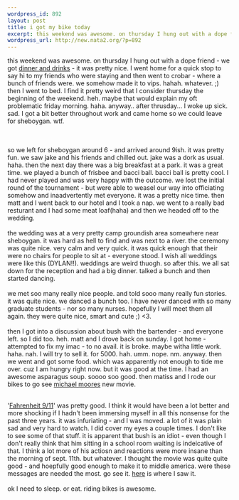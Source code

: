 ```yaml
--- 
wordpress_id: 892
layout: post
title: i got my bike today
excerpt: this weekend was awesome. on thursday I hung out with a dope friend - we got dinner and drinks - it was pretty nice. I went home for a quick stop to say hi to my friends who were staying and then went to crobar - where a bunch of friends were. we somehow made it to vips. hahah. wh...
wordpress_url: http://new.nata2.org/?p=892
---
```

this weekend was awesome. on thursday I hung out with a dope friend - we got <a href="http://www.nata2.info/?path=pictures%2Fmisc%2Fphone_camera%2Fphotolog&img=1088141512-Nokia6600(973).jpg">dinner and drinks</a> - it was pretty nice. I went home for a quick stop to say hi to my friends who were staying and then went to crobar - where a bunch of friends were. we somehow made it to vips. hahah. whatever. ;) then I went to bed. I find it pretty weird that I consider thursday the beginning of the weekend. heh. maybe that would explain my oft problematic friday morning. haha. anyway.. after thrusday...  I woke up sick. sad. I got a bit better throughout work and came home so we could leave for sheboygan. wtf.

<br/><br/>so we left for sheboygan around 6 - and arrived around 9ish. it was pretty fun. we saw jake and his friends and chilled out. jake was a dork as usual. haha. then the next day there was a big breakfast at a park. it was a great time. we played a bunch of frisbee and bacci ball. bacci ball is pretty cool. I had never played and was very happy with the outcome. we lost the initial round of the tournament - but were able to weasel our way into officiating somehow and inaadvertently met everyone. it was a pretty nice time. then matt and I went back to our hotel and I took a nap. we went to a really bad resturant and I had some meat loaf(haha) and then we headed off to the wedding. <br/><br/>the wedding was at a very pretty camp groundish area somewhere near sheboygan. it was hard as hell to find and was next to a river. the ceremony was quite nice. very calm and very quick.  it was quick enough that their were no chairs for people to sit at - everyone stood. I wish all weddings were like this (DYLAN!!). weddings are weird thuogh. so after this. we all sat down for the reception and had a big dinner. talked a bunch and then started dancing. <br/><br/> we met soo many really nice people. and told sooo many really fun stories. it was quite nice. we danced a bunch too. I have never danced with so many graduate students - nor so many nurses. hopefully I will meet them all again. they were quite nice, smart and cute ;) <3.
<br/><br/>then I got into a discussion about bush with  the bartender - and everyone left. so I did too. heh. matt and I drove back on sunday. I got home - attempted to fix my imac  - to no avail. it is broke. maybe witha  little work. haha. nah. I will try to sell it. for 5000. hah. umm. nope. nm. anyway. then we went and got some food. which was apparently not enough to tide me over. cuz I am hungry right now. but it was good at the time. I had an awesome asparagus soup. soooo soo good. then matiss and I rode our bikes to go see <a href="http://www.michaelmoore.com/">michael moores</a> new movie. <br/><br/>

'<a href="http://www.michaelmoore.com/words/latestnews/f911facts/">Fahrenheit 9/11</a>' was pretty good. I think it would have been a lot better and more shocking if I hadn't been immersing myself in all this nonsense for the past three years. it was infuriating - and I was moved. a lot of it was plain sad and very hard to watch. I did cover my eyes a couple times. I don't like to  see some of that stuff. it is apparent that bush is an idiot - even though I don't really think that him sitting in a school room waiting is indeicative of that. I think a lot more of his actiosn and reactions were more insane than the morning of sept. 11th. but whatever. I thought the movie was quite quite good - and hoepfully good enough to make it to middle america. were these messages are needed the most. go see it. <a href="http://movies.channel.aol.com/showtimes/closesttheaters.adp?&_action=setLocation&exhibitorid=273&_zipcode=60657">here</a> is where I saw it. <br/><br/>ok I need to sleep. or eat. riding bikes is awesome. 
